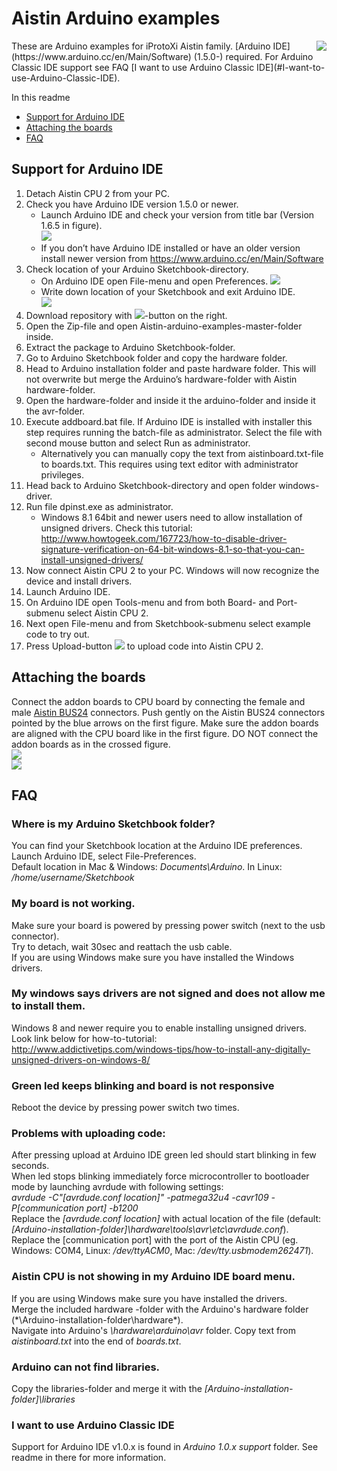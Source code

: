 # Aistin Arduino examples  
<img src="https://raw.github.com/iProtoXi/Aistin-arduino-examples/master/Aistin-CPU2.png" align="right" />
These are Arduino examples for iProtoXi Aistin family. [Arduino IDE](https://www.arduino.cc/en/Main/Software) (1.5.0-) required. For Arduino Classic IDE support see FAQ [I want to use Arduino Classic IDE](#I-want-to-use-Arduino-Classic-IDE).  

In this readme
* [Support for Arduino IDE](#Support-for-Arduino-IDE)
* [Attaching the boards](#Attaching-the-boards)
* [FAQ](#FAQ)


##	Support for Arduino IDE
1.	Detach Aistin CPU 2 from your PC.
2.	Check you have Arduino IDE version 1.5.0 or newer. 
	*	Launch Arduino IDE and check your version from title bar (Version 1.6.5 in figure).  
		<img src="https://raw.github.com/iProtoXi/Aistin-arduino-examples/master/img/arduino-version.png "/>
	*	If you don’t have Arduino IDE installed or have an older version install newer version from 
		https://www.arduino.cc/en/Main/Software
3.	Check location of your Arduino Sketchbook-directory.
	*	On Arduino IDE open File-menu and open Preferences.
  		<img src="https://raw.github.com/iProtoXi/Aistin-arduino-examples/master/img/file-menu.png "/>
	*	Write down location of your Sketchbook and exit Arduino IDE.  
		<img src="https://raw.github.com/iProtoXi/Aistin-arduino-examples/master/img/sketchbook-location.png "/>
4.	Download repository with <img src="https://raw.github.com/iProtoXi/Aistin-arduino-examples/master/img/download-button.png "/>-button on the right.
5.	Open the Zip-file and open Aistin-arduino-examples-master-folder inside.
6.	Extract the package to Arduino Sketchbook-folder.
7.	Go to Arduino Sketchbook folder and copy the hardware folder.
8.	Head to Arduino installation folder and paste hardware folder.
This will not overwrite but merge the Arduino’s hardware-folder with Aistin hardware-folder.
9.	Open the hardware-folder and inside it the arduino-folder and inside it the avr-folder.
10.	Execute addboard.bat file. If Arduino IDE is installed with installer this step requires running the batch-file as administrator. Select the file with second mouse button and select Run as administrator.
	*	Alternatively you can manually copy the text from aistinboard.txt-file to boards.txt. This requires using text editor with administrator privileges.
11.	Head back to Arduino Sketchbook-directory and open folder windows-driver.
12.	Run file dpinst.exe as administrator.
	*	Windows 8.1 64bit and newer users need to allow installation of unsigned drivers. Check this tutorial: http://www.howtogeek.com/167723/how-to-disable-driver-signature-verification-on-64-bit-windows-8.1-so-that-you-can-install-unsigned-drivers/
13.	Now connect Aistin CPU 2 to your PC. Windows will now recognize the device and install drivers.
14.	Launch Arduino IDE.
15.	On Arduino IDE open Tools-menu and from both Board- and Port-submenu select Aistin CPU 2. 
16.	Next open File-menu and from Sketchbook-submenu select example code to try out.
17.	Press Upload-button <img src="https://raw.github.com/iProtoXi/Aistin-arduino-examples/master/img/upload-button.png "/> to upload code into Aistin CPU 2. 

## Attaching the boards
Connect the addon boards to CPU board by connecting the female and male [Aistin BUS24](https://iprotoxi.fi/index.php/aistin-bus24) connectors. Push gently on the Aistin BUS24 connectors pointed by the blue arrows on the first figure. Make sure the addon boards are aligned with the CPU board like in the first figure. DO NOT connect the addon boards as in the crossed figure.  
<img src="https://raw.github.com/iProtoXi/Aistin-arduino-examples/master/img/Addonboards-correct.png "/>  
<img src="https://raw.github.com/iProtoXi/Aistin-arduino-examples/master/img/Addonboards-incorrect.png "/>  

##	FAQ  
###	Where is my Arduino Sketchbook folder?  
You can find your Sketchbook location at the Arduino IDE preferences. Launch Arduino IDE, select File-Preferences.  
Default location in Mac & Windows: *Documents\Arduino*. In Linux: */home/username/Sketchbook*  
###	My board is not working.  
Make sure your board is powered by pressing power switch (next to the usb connector).  
Try to detach, wait 30sec and reattach the usb cable.  
If you are using Windows make sure you have installed the Windows drivers.  
###	My windows says drivers are not signed and does not allow me to install them.  
Windows 8 and newer require you to enable installing unsigned drivers. Look link below for how-to-tutorial:  
http://www.addictivetips.com/windows-tips/how-to-install-any-digitally-unsigned-drivers-on-windows-8/  
###	Green led keeps blinking and board is not responsive  
Reboot the device by pressing power switch two times.  
###	Problems with uploading code:  
After pressing upload at Arduino IDE green led should start blinking in few seconds.  
When led stops blinking immediately force microcontroller to bootloader mode by launching avrdude with following settings:  
*avrdude -C"[avrdude.conf location]" -patmega32u4 -cavr109 -P[communication port] -b1200*  
Replace the *[avrdude.conf location]* with actual location of the file (default: *[Arduino-installation-folder]\hardware\tools\avr\etc\avrdude.conf*).  
Replace the [communication port] with the port of the Aistin CPU (eg. Windows: COM4, Linux: */dev/ttyACM0*, Mac: */dev/tty.usbmodem262471*).  
###	Aistin CPU is not showing in my Arduino IDE board menu.  
If you are using Windows make sure you have installed the drivers.  
Merge the included hardware -folder with the Arduino's hardware folder (*\Arduino-installation-folder\hardware\*).  
Navigate into Arduino's *\hardware\arduino\avr* folder. Copy text from *aistinboard.txt* into the end of *boards.txt*.  
###	Arduino can not find libraries.  
Copy the libraries-folder and merge it with the *[Arduino-installation-folder]\libraries*  
###	I want to use Arduino Classic IDE
Support for Arduino IDE v1.0.x is found in *Arduino 1.0.x support* folder. See readme in there for more information.